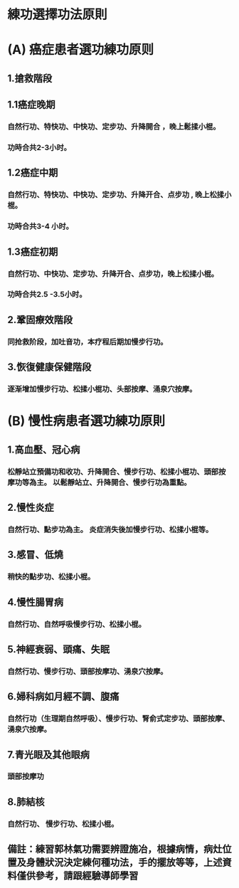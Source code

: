 # 練功選擇功法原則

# (A) 癌症患者選功練功原则

## 1.搶救階段

## 1.1癌症晚期

### 自然行功、特快功、中快功、定步功、升降開合 ，晚上鬆揉小棍。

### 功時合共2-3小时。

## 1.2癌症中期

### 自然行功、特快功、中快功、定步功、升降开合、点步功 , 晚上松揉小棍。

### 功時合共3-4 小时。

## 1.3癌症初期

### 自然行功、中快功、定步功、升降开合、点步功，晚上松揉小棍。

### 功時合共2.5 -3.5小时。

## 2.鞏固療效階段

### 同抢救阶段，加吐音功，本疗程后期加慢步行功。

## 3.恢復健康保健階段

### 逐渐增加慢步行功、松揉小棍功、头部按摩、涌泉穴按摩。



#  (B) 慢性病患者選功練功原則

## 1.高血壓、冠心病

### 松靜站立預備功和收功、升降開合、慢步行功、松揉小棍功、頭部按摩功等為主。 以鬆靜站立、升降開合、慢步行功為重點。

## 2.慢性炎症

### 自然行功、點步功為主。 炎症消失後加慢步行功、松揉小棍等。

## 3.感冒、低燒

### 稍快的點步功、松揉小棍。

## 4.慢性腸胃病

### 自然行功、自然呼吸慢步行功、松揉小棍。

## 5.神經衰弱、頭痛、失眠

### 自然行功、慢步行功、頭部按摩功、湧泉穴按摩。

## 6.婦科病如月經不調、腹痛

### 自然行功（生理期自然呼吸）、慢步行功、腎俞式定步功、頭部按摩、湧泉穴按摩。

## 7.青光眼及其他眼病

### 頭部按摩功

## 8.肺結核

### 自然行功、 慢步行功、松揉小棍。



##  備註：練習郭林氣功需要辨證施冶，根據病情，病灶位置及身體狀況決定練何種功法，手的擺放等等，上述資料僅供參考，請跟經驗導師學習

